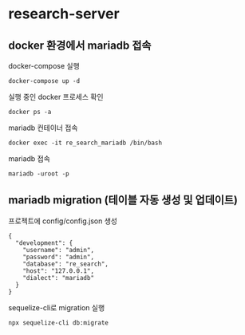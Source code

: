 # research-server

## docker 환경에서 mariadb 접속

docker-compose 실행
```
docker-compose up -d
```

실행 중인 docker 프로세스 확인
```
docker ps -a
```

mariadb 컨테이너 접속
```
docker exec -it re_search_mariadb /bin/bash
```

mariadb 접속
```
mariadb -uroot -p
```

## mariadb migration (테이블 자동 생성 및 업데이트)

프로젝트에 config/config.json 생성
```
{
  "development": {
    "username": "admin",
    "password": "admin",
    "database": "re_search",
    "host": "127.0.0.1",
    "dialect": "mariadb"
  }
}

```

sequelize-cli로 migration 실행
```
npx sequelize-cli db:migrate
```

